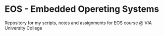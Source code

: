 # EOS - Embedded Opereting Systems

Repository for my scripts, notes and assignments for EOS course @ VIA University College